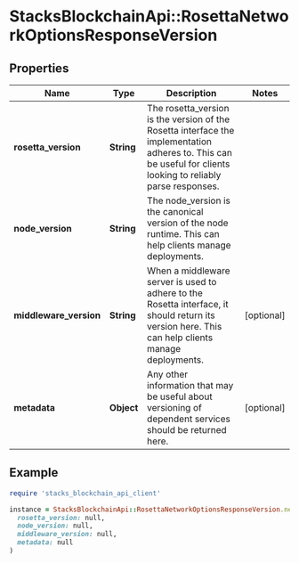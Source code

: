 # StacksBlockchainApi::RosettaNetworkOptionsResponseVersion

## Properties

| Name | Type | Description | Notes |
| ---- | ---- | ----------- | ----- |
| **rosetta_version** | **String** | The rosetta_version is the version of the Rosetta interface the implementation adheres to. This can be useful for clients looking to reliably parse responses. |  |
| **node_version** | **String** | The node_version is the canonical version of the node runtime. This can help clients manage deployments. |  |
| **middleware_version** | **String** | When a middleware server is used to adhere to the Rosetta interface, it should return its version here. This can help clients manage deployments. | [optional] |
| **metadata** | **Object** | Any other information that may be useful about versioning of dependent services should be returned here. | [optional] |

## Example

```ruby
require 'stacks_blockchain_api_client'

instance = StacksBlockchainApi::RosettaNetworkOptionsResponseVersion.new(
  rosetta_version: null,
  node_version: null,
  middleware_version: null,
  metadata: null
)
```

